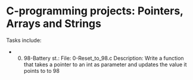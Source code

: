 # C-programming projects: Pointers, Arrays and Strings

Tasks include:

- 0. 98-Battery st.: 
File: 0-Reset_to_98.c
Description: Write a function that takes a pointer to an int as parameter and updates the value it points to to 98
